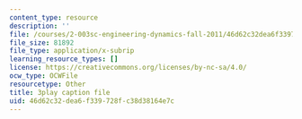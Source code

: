 ```yaml
---
content_type: resource
description: ''
file: /courses/2-003sc-engineering-dynamics-fall-2011/46d62c32dea6f339728fc38d38164e7c_cd8lDtAtJbE.srt
file_size: 81892
file_type: application/x-subrip
learning_resource_types: []
license: https://creativecommons.org/licenses/by-nc-sa/4.0/
ocw_type: OCWFile
resourcetype: Other
title: 3play caption file
uid: 46d62c32-dea6-f339-728f-c38d38164e7c
---
```

